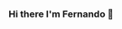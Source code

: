 ### Hi there I'm Fernando 👋

<!--
**

Here are some ideas to get you started:

- 🔭 I’m currently working on ...
- 🌱 I’m currently learning ...
- 👯 I’m looking to collaborate on ...
- 🤔 I’m looking for help with ...
- 💬 Ask me about ...
- 📫 How to reach me: ...
- 😄 Pronouns: ...
- ⚡ Fun fact: ...

<div "style=inline_block"><br>
<img align="center" alt="fer-html" height="30"width="40" src="https://raw.githubuser.com/devIcons/devIcon/master/Icons/html5/html-original.svg">
</div>
          
-->

